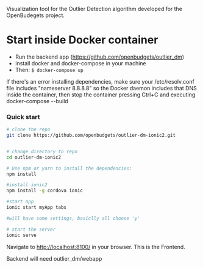 Visualization tool for the Outlier Detection algorithm developed for the OpenBudegets project.

# Start inside Docker container
* Run the backend app (https://github.com/openbudgets/outlier_dm)
* install docker and docker-compose in your machine
* Then:  ```$ docker-compose up```

If there's an error installing dependencies, make sure your /etc/resolv.conf file includes "nameserver 8.8.8.8" so the 
Docker daemon includes that DNS inside the container, then stop the container pressing Ctrl+C and executing docker-compose --build 

### Quick start

```bash
# clone the repo
git clone https://github.com/openbudgets/outlier-dm-ionic2.git


# change directory to repo
cd outlier-dm-ionic2

# Use npm or yarn to install the dependencies:
npm install

#install ionic2
npm install -g cordova ionic

#start app
ionic start myApp tabs

#will have some settings, basiclly all choose 'y'

# start the server
ionic serve
```
Navigate to [http://localhost:8100/](http://localhost:8100/) in your browser. 
This is the Frontend.

Backend will need outlier_dm/webapp
